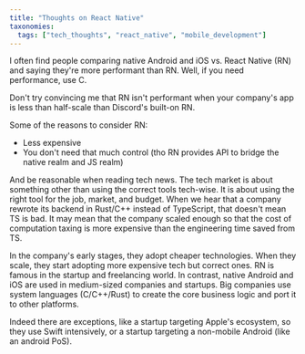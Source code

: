 ```yaml
---
title: "Thoughts on React Native"
taxonomies:
  tags: ["tech_thoughts", "react_native", "mobile_development"]
---
```

I often find people comparing native Android and iOS vs. React Native (RN) and saying they're more performant than RN. Well, if you need performance, use C.

Don't try convincing me that RN isn't performant when your company's app is less than half-scale than Discord's built-on RN.

Some of the reasons to consider RN:

- Less expensive
- You don't need that much control (tho RN provides API to bridge the native realm and JS realm)

And be reasonable when reading tech news. The tech market is about something other than using the correct tools tech-wise. It is about using the right tool for the job, market, and budget. When we hear that a company rewrote its backend in Rust/C++ instead of TypeScript, that doesn't mean TS is bad. It may mean that the company scaled enough so that the cost of computation taxing is more expensive than the engineering time saved from TS.

In the company's early stages, they adopt cheaper technologies. When they scale, they start adopting more expensive tech but correct ones. RN is famous in the startup and freelancing world. In contrast, native Android and iOS are used in medium-sized companies and startups. Big companies use system languages (C/C++/Rust) to create the core business logic and port it to other platforms.

Indeed there are exceptions, like a startup targeting Apple's ecosystem, so they use Swift intensively, or a startup targeting a non-mobile Android (like an android PoS).
